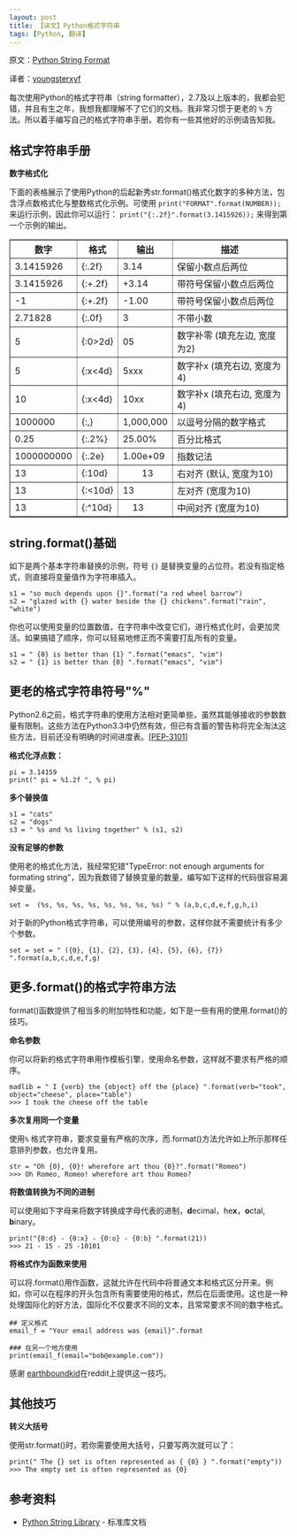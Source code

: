 ```yaml
---
layout: post
title: 【译文】Python格式字符串
tags: [Python, 翻译]
---
```


原文：[Python String Format](http://mkaz.com/solog/python-string-format)

译者：[youngsterxyf](https://github.com/youngsterxyf)

每次使用Python的格式字符串（string formatter），2.7及以上版本的，我都会犯错，并且有生之年，我想我都理解不了它们的文档。我非常习惯于更老的
`%` 方法。所以着手编写自己的格式字符串手册。若你有一些其他好的示例请告知我。

## 格式字符串手册

**数字格式化**

下面的表格展示了使用Python的后起新秀str.format()格式化数字的多种方法，包含浮点数格式化与整数格式化示例。可使用
`print("FORMAT".format(NUMBER));` 来运行示例，因此你可以运行：
`print("{:.2f}".format(3.1415926));` 来得到第一个示例的输出。

<table border="1" align="center" width="80%">
<tr><th width="10%">数字</th><th width="10%">格式</th><th width="12%">输出
</th><th width="65%">描述</th></tr>
<tr><td> 3.1415926 </td>
    <td> {:.2f} </td>
    <td> 3.14 </td>
    <td> 保留小数点后两位 </td>
</tr>
<tr><td> 3.1415926 </td>
    <td> {:+.2f} </td>
    <td> +3.14 </td>
    <td> 带符号保留小数点后两位 </td>
</tr>
<tr><td> -1 </td>
    <td> {:+.2f} </td>
    <td> -1.00 </td>
    <td> 带符号保留小数点后两位 </td>
</tr>
<tr><td> 2.71828 </td>
    <td> {:.0f} </td>
    <td> 3 </td>
    <td> 不带小数 </td>
</tr>
<tr><td> 5 </td>
    <td> {:0&gt;2d} </td>
    <td> 05 </td>
    <td> 数字补零 (填充左边, 宽度为2) </td>
</tr>
<tr><td> 5 </td>
    <td> {:x&lt;4d} </td>
    <td> 5xxx </td>
    <td> 数字补x (填充右边, 宽度为4) </td>
</tr>
<tr><td> 10 </td>
    <td> {:x&lt;4d} </td>
    <td> 10xx </td>
    <td> 数字补x (填充右边, 宽度为4) </td>
</tr>
<tr><td> 1000000 </td>
    <td> {:,} </td>
    <td> 1,000,000 </td>
    <td> 以逗号分隔的数字格式 </td>
</tr>
<tr><td> 0.25 </td>
    <td> {:.2%} </td>
    <td> 25.00% </td>
    <td> 百分比格式 </td>
</tr>
<tr><td> 1000000000 </td>
    <td> {:.2e} </td>
    <td> 1.00e+09 </td>
    <td> 指数记法 </td>
</tr>
<tr><td> 13 </td>
    <td> {:10d} </td>
    <td>&nbsp;&nbsp;&nbsp;&nbsp;&nbsp;&nbsp;&nbsp;&nbsp;13</td>
    <td> 右对齐 (默认, 宽度为10) </td>
</tr>
<tr><td> 13 </td>
    <td> {:&lt;10d} </td>
    <td> 13 </td>
    <td> 左对齐 (宽度为10)</td>
</tr>
<tr><td> 13 </td>
    <td> {:^10d} </td>
    <td> &nbsp;&nbsp;&nbsp;&nbsp;13 </td>
    <td> 中间对齐 (宽度为10) </td>
</tr>
</table>

## string.format()基础

如下是两个基本字符串替换的示例，符号 `{}`
是替换变量的占位符。若没有指定格式，则直接将变量值作为字符串插入。

    s1 = "so much depends upon {}".format("a red wheel barrow")
    s2 = "glazed with {} water beside the {} chickens".format("rain", "white")

你也可以使用变量的位置数值，在字符串中改变它们，进行格式化时，会更加灵活。如果搞错了顺序，你可以轻易地修正而不需要打乱所有的变量。

    s1 = " {0} is better than {1} ".format("emacs", "vim")
    s2 = " {1} is better than {0} ".format("emacs", "vim")

## 更老的格式字符串符号"%"

Python2.6之前，格式字符串的使用方法相对更简单些，虽然其能够接收的参数数量有限制。这些方法在Python3.3中仍然有效，但已有含蓄的警告称将完全淘汰这些方法，目前还没有明确的时间进度表。\[[PEP-3101](http://www.python.org/dev/peps/pep-3101/)\]

**格式化浮点数：**

    pi = 3.14159
    print(" pi = %1.2f ", % pi)

**多个替换值**

    s1 = "cats"
    s2 = "dogs"
    s3 = " %s and %s living together" % (s1, s2)

**没有足够的参数**

使用老的格式化方法，我经常犯错"TypeError: not enough arguments for formating
string"，因为我数错了替换变量的数量，编写如下这样的代码很容易漏掉变量。

    set =  (%s, %s, %s, %s, %s, %s, %s, %s) " % (a,b,c,d,e,f,g,h,i)

对于新的Python格式字符串，可以使用编号的参数，这样你就不需要统计有多少个参数。

    set = set = " ({0}, {1}, {2}, {3}, {4}, {5}, {6}, {7}) ".format(a,b,c,d,e,f,g)

## 更多.format()的格式字符串方法

format()函数提供了相当多的附加特性和功能，如下是一些有用的使用.format()的技巧。

**命名参数**

你可以将新的格式字符串用作模板引擎，使用命名参数，这样就不要求有严格的顺序。

    madlib = " I {verb} the {object} off the {place} ".format(verb="took", object="cheese", place="table")
    >>> I took the cheese off the table

**多次复用同一个变量**

使用`%` 格式字符串，要求变量有严格的次序，而.format()方法允许如上所示那样任意排列参数，也允许复用。

    str = "Oh {0}, {0}! wherefore art thou {0}?".format("Romeo")
    >>> Oh Romeo, Romeo! wherefore art thou Romeo?

**将数值转换为不同的进制**

可以使用如下字母来将数字转换成字母代表的进制，**d**ecimal，he**x**，**o**ctal, **b**inary。

    print("{0:d} - {0:x} - {0:o} - {0:b} ".format(21))
    >>> 21 - 15 - 25 -10101

**将格式作为函数来使用**

可以将.format()用作函数，这就允许在代码中将普通文本和格式区分开来。例如，你可以在程序的开头包含所有需要使用的格式，然后在后面使用。这也是一种处理国际化的好方法，国际化不仅要求不同的文本，且常常要求不同的数字格式。

    ## 定义格式
    email_f = "Your email address was {email}".format
    
    ### 在另一个地方使用
    print(email_f(email="bob@example.com"))

感谢
[earthboundkid](http://www.reddit.com/r/Python/comments/174e1i/python_string_format_cookbook/c82ot0h)在reddit上提供这一技巧。

## 其他技巧

**转义大括号**

使用str.format()时，若你需要使用大括号，只要写两次就可以了：

    print(" The {} set is often represented as { {0} } ".format("empty"))
    >>> The empty set is often represented as {0}

## 参考资料

* [Python String Library](http://docs.python.org/3/library/string.html) - 标准库文档
